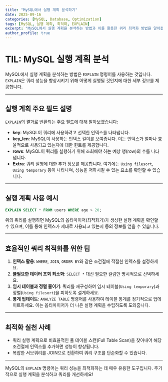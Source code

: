 ```yaml
---
title: "MySQL에서 실행 계획 분석하기"
date: 2025-09-16
categories: [MySQL, Database, Optimization]
tags: [MySQL, 실행 계획, 최적화, EXPLAIN]
excerpt: "MySQL에서 실행 계획을 분석하는 방법과 이를 활용한 쿼리 최적화 방법을 알아봅니다."
author_profile: true
---
```


# TIL: MySQL 실행 계획 분석

MySQL에서 실행 계획을 분석하는 방법은 `EXPLAIN` 명령어를 사용하는 것입니다. `EXPLAIN`은 쿼리 성능을 향상시키기 위해 어떻게 실행될 것인지에 대한 세부 정보를 제공합니다.

---

## 실행 계획 주요 필드 설명
`EXPLAIN`의 결과로 반환되는 주요 필드에 대해 알아보겠습니다:

- **key**: MySQL이 쿼리에 사용하려고 선택한 인덱스를 나타냅니다.
- **key_len**: MySQL이 사용하는 인덱스 길이를 보여줍니다. 이는 인덱스가 얼마나 효율적으로 사용되고 있는지에 대한 힌트를 제공합니다.
- **rows**: MySQL이 쿼리를 실행하기 위해 조회해야 하는 예상 행(row)의 수를 나타냅니다.
- **Extra**: 쿼리 실행에 대한 추가 정보를 제공합니다. 여기에는 `Using filesort`, `Using temporary` 등이 나타나며, 성능을 저하시킬 수 있는 요소를 확인할 수 있습니다.

---

## 실행 계획 사용 예시
```sql
EXPLAIN SELECT * FROM users WHERE age > 20;
```
위의 쿼리를 실행하면 MySQL의 옵티마이저(최적화기)가 생성한 실행 계획을 확인할 수 있으며, 이를 통해 인덱스가 제대로 사용되고 있는지 등의 정보를 얻을 수 있습니다.

---

## 효율적인 쿼리 최적화를 위한 팁
1. **인덱스 활용**: `WHERE`, `JOIN`, `ORDER BY`와 같은 조건절에 적절한 인덱스를 설정하세요.
2. **불필요한 데이터 조회 최소화**: `SELECT *` 대신 필요한 컬럼만 명시적으로 선택하세요.
3. **임시 테이블과 정렬 줄이기**: 쿼리를 재구성하여 임시 테이블(`Using temporary`)과 정렬(`Using filesort`)을 피하도록 설계하세요.
4. **통계 업데이트**: `ANALYZE TABLE` 명령어를 사용하여 테이블 통계를 정기적으로 업데이트하세요. 이는 옵티마이저가 더 나은 실행 계획을 수립하도록 도와줍니다.

---

## 최적화 실천 사례
- 쿼리 실행 계획으로 비효율적인 풀 테이블 스캔(Full Table Scan)을 찾아내어 해당 조건절에 인덱스를 추가하면 성능이 향상됩니다.
- 복잡한 서브쿼리를 JOIN으로 전환하여 쿼리 구조를 단순화할 수 있습니다.

---

MySQL의 `EXPLAIN` 명령어는 쿼리 성능을 최적화하는 데 매우 유용한 도구입니다. 주기적으로 실행 계획을 분석하고 쿼리를 개선하세요!